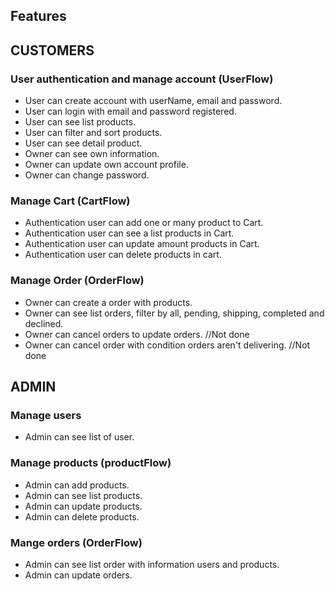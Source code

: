 

## Features

## CUSTOMERS

### User authentication and manage account (UserFlow)
- User can create account with userName, email and password.
- User can login with email and password registered. 
- User can see list products.
- User can filter and sort products.
- User can see detail product.
- Owner can see own information.
- Owner can update own account profile. 
- Owner can change password. 

### Manage Cart (CartFlow)
- Authentication user can add one or many product to Cart. 
- Authentication user can see a list products in Cart.   
- Authentication user can update amount products in Cart.  
- Authentication user can delete products in cart. 

### Manage Order (OrderFlow)
- Owner can create a order with products.
- Owner can see list orders, filter by all, pending, shipping, completed and declined.
- Owner can cancel orders to update orders.  //Not done
- Owner can cancel order with condition orders aren't delivering. //Not done


## ADMIN

### Manage users
- Admin can see list of user.

### Manage products (productFlow)
- Admin can add products.
- Admin can see list products.
- Admin can update products.
- Admin can delete products.

### Mange orders (OrderFlow)
- Admin can see list order with information users and products.
- Admin can update orders.
